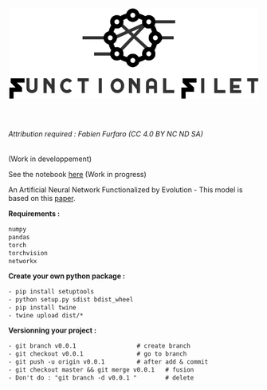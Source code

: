 <h1 align="center">
<img src="/branding/logo.svg" width="500">
</h1><br>

###### Attribution required : Fabien Furfaro (CC 4.0 BY NC ND SA)

(Work in developpement)

See the notebook [here](/.ipynb) (Work in progress)

An Artificial Neural Network Functionalized by Evolution - This model is based on this [paper](https://arxiv.org/abs/2205.10118).


**Requirements :**

	numpy
	pandas
	torch
	torchvision
	networkx


**Create your own python package :**

	- pip install setuptools
	- python setup.py sdist bdist_wheel
	- pip install twine
	- twine upload dist/*

**Versionning your project :**

	- git branch v0.0.1 				# create branch
	- git checkout v0.0.1 				# go to branch
	- git push -u origin v0.0.1 		# after add & commit
	- git checkout master && git merge v0.0.1 	# fusion
	- Don't do : "git branch -d v0.0.1 "		# delete